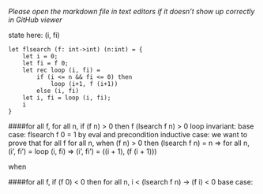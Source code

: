 *Please open the markdown file in text editors if it doesn’t show up correctly in GitHub viewer*

state here: (i, fi)

```
let flsearch (f: int->int) (n:int) = {
    let i = 0;
    let fi = f 0;
    let rec loop (i, fi) =
        if (i <= n && fi <= 0) then
            loop (i+1, f (i+1))
        else (i, fi)
    let i, fi = loop (i, fi);
    i
}
```

####for all f, for all n, if (f n) > 0 then f (lsearch f n) > 0
loop invariant: 
base case: flsearch f 0 = 1   by eval and precondition
inductive case:
we want to prove that for all f for all n,
when (f n) > 0 then (lsearch f n) = n
=> for all n, (i’, fi’) = loop (i, fi)
=> (i’, fi’) = ((i + 1), (f (i + 1)))

when 

####for all f, if (f 0) < 0 then for all n, i < (lsearch f n) -> (f i) < 0
base case: 
